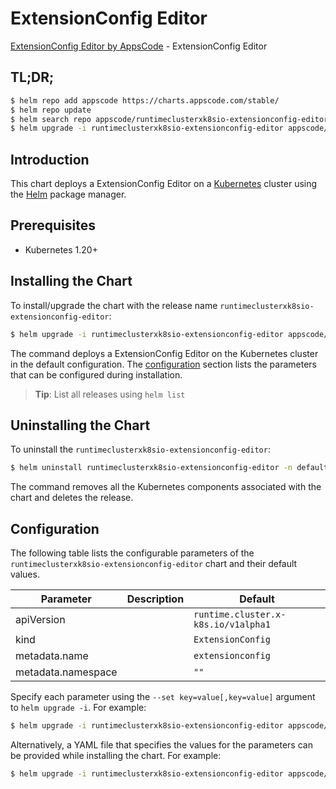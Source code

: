 # ExtensionConfig Editor

[ExtensionConfig Editor by AppsCode](https://appscode.com) - ExtensionConfig Editor

## TL;DR;

```bash
$ helm repo add appscode https://charts.appscode.com/stable/
$ helm repo update
$ helm search repo appscode/runtimeclusterxk8sio-extensionconfig-editor --version=v0.17.0
$ helm upgrade -i runtimeclusterxk8sio-extensionconfig-editor appscode/runtimeclusterxk8sio-extensionconfig-editor -n default --create-namespace --version=v0.17.0
```

## Introduction

This chart deploys a ExtensionConfig Editor on a [Kubernetes](http://kubernetes.io) cluster using the [Helm](https://helm.sh) package manager.

## Prerequisites

- Kubernetes 1.20+

## Installing the Chart

To install/upgrade the chart with the release name `runtimeclusterxk8sio-extensionconfig-editor`:

```bash
$ helm upgrade -i runtimeclusterxk8sio-extensionconfig-editor appscode/runtimeclusterxk8sio-extensionconfig-editor -n default --create-namespace --version=v0.17.0
```

The command deploys a ExtensionConfig Editor on the Kubernetes cluster in the default configuration. The [configuration](#configuration) section lists the parameters that can be configured during installation.

> **Tip**: List all releases using `helm list`

## Uninstalling the Chart

To uninstall the `runtimeclusterxk8sio-extensionconfig-editor`:

```bash
$ helm uninstall runtimeclusterxk8sio-extensionconfig-editor -n default
```

The command removes all the Kubernetes components associated with the chart and deletes the release.

## Configuration

The following table lists the configurable parameters of the `runtimeclusterxk8sio-extensionconfig-editor` chart and their default values.

|     Parameter      | Description |                    Default                     |
|--------------------|-------------|------------------------------------------------|
| apiVersion         |             | <code>runtime.cluster.x-k8s.io/v1alpha1</code> |
| kind               |             | <code>ExtensionConfig</code>                   |
| metadata.name      |             | <code>extensionconfig</code>                   |
| metadata.namespace |             | <code>""</code>                                |


Specify each parameter using the `--set key=value[,key=value]` argument to `helm upgrade -i`. For example:

```bash
$ helm upgrade -i runtimeclusterxk8sio-extensionconfig-editor appscode/runtimeclusterxk8sio-extensionconfig-editor -n default --create-namespace --version=v0.17.0 --set apiVersion=runtime.cluster.x-k8s.io/v1alpha1
```

Alternatively, a YAML file that specifies the values for the parameters can be provided while
installing the chart. For example:

```bash
$ helm upgrade -i runtimeclusterxk8sio-extensionconfig-editor appscode/runtimeclusterxk8sio-extensionconfig-editor -n default --create-namespace --version=v0.17.0 --values values.yaml
```
